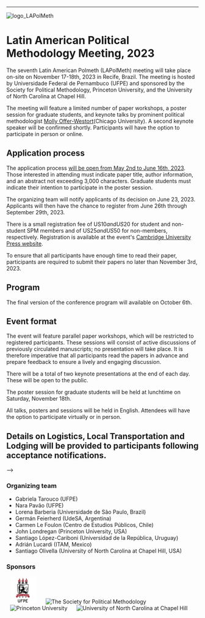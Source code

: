 <!---
<a href="#register">Register</a> | <a href="#program">Program</a> | <a href="#logistics">Logistics</a>
-->
---
<img src="logo_LAPolMeth.png" alt="logo_LAPolMeth"> 

# Latin American Political Methodology Meeting, 2023

The seventh Latin American Polmeth (LAPolMeth) meeting will take place on-site on November 17-18th, 2023 in Recife, Brazil. The meeting is hosted by Universidade Federal de Pernambuco (UFPE) and sponsored by the Society for Political Methodology, Princeton University, and the University of North Carolina at Chapel Hill. 

The meeting will feature a limited number of paper workshops, a poster session for graduate students, and keynote talks by prominent political methodologist [‪Molly Offer-Westort](https://mollyow.github.io/)(Chicago University). A second keynote speaker will be confirmed shortly. Participants will have the option to participate in person or online. 

## Application process
The application process [will be open from May 2nd to June 16th, 2023](https://www.cambridge.org/core/membership/spm/conferences). Those interested in attending must indicate paper title, author information, and an abstract not exceeding 3,000 characters. Graduate students must indicate their intention to participate in the poster session.

The organizing team will notify applicants of its decision on June 23, 2023. Applicants will then have the chance to register from June 26th through September 29th, 2023. 

There is a small registration fee of US$10 and US$20 for student and non-student SPM members and of US$25 and US$50 for non-members, respectively. Registration is available at the event's [Cambridge University Press website](https://www.cambridge.org/core/membership/spm/conferences).

To ensure that all participants have enough time to read their paper, participants are required to submit their papers no later than November 3rd, 2023. 

<!---
Authors will be provided with information on where to upload their manuscripts upon confirmation of acceptance.

## Registrarion
Registration for this event is now closed.
-->

## Program
The final version of the conference program will available on October 6th. 


## Event format
The event will feature parallel paper workshops, which will be restricted to registered participants. These sessions will consist of active discussions of previously circulated manuscripts; no presentation will take place. It is therefore imperative that all participants read the papers in advance and prepare feedback to ensure a lively and engaging discussion. 

<!---
To enable all participants to engage in productive conversation, authors are expected to submit complete drafts of their manuscripts no later than November 3rd, 2023. 
-->

There will be a total of two keynote presentations at the end of each day. These will be open to the public.

The poster session for graduate students will be held at lunchtime on Saturday, November 18th.

All talks, posters and sessions will be held in English. Attendees will have the option to participate virtually or in person. 

## Details on Logistics, Local Transportation and Lodging will be provided to participants following acceptance notifications.

-->

### Organizing team
- Gabriela Tarouco (UFPE)
- Nara Pavão (UFPE)
- Lorena Barberia (Universidade de São Paulo, Brazil)
- Germán Feierherd (UdeSA, Argentina)
- Carmen Le Foulon (Centro de Estudios Públicos, Chile)
- John Londregan (Princeton University, USA)
- Santiago López-Cariboni (Universidad de la República, Uruguay)
- Adrián Lucardi (ITAM, Mexico)
- Santiago Olivella (University of North Carolina at Chapel Hill, USA)


### Sponsors
<img src="Logo-ufpe.jpg" alt="UFPE" height="70" hspace="10"> <img src="logo_PolMeth.png" alt="The Society for Political Methodology" height="50" hspace="10"> <img src="logo_Princeton.jpg" alt="Princeton University" height="50" hspace="10"> <img src="logo_UNC.jpg" alt="University of North Carolina at Chapel Hill" height="50" hspace="10">
